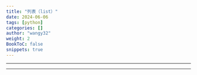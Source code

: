 ```yaml
---
title: "列表（list）"
date: 2024-06-06
tags: [python]
categories: []
author: "wangy32"
weight: 2
BookToC: false
snippets: true
---
```


---
---

